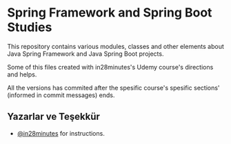 
# Spring Framework and Spring Boot Studies

This repository contains various modules, classes and other elements about Java Spring Framework and Java Spring Boot projects.

Some of this files created with in28minutes's Udemy course's directions and helps.

All the versions has commited after the spesific course's spesific sections' (informed in commit messages) ends.




## Yazarlar ve Teşekkür

- [@in28minutes](https://github.com/in28minutes) for instructions.

  